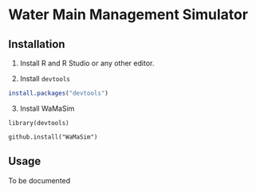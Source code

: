 Water Main Management Simulator
===============================


## Installation

1. Install R and R Studio or any other editor.

2. Install `devtools`
```R
install.packages("devtools")
```

3. Install WaMaSim
```
library(devtools)

github.install("WaMaSim")
```


## Usage

To be documented
